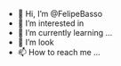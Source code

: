 - 👋 Hi, I’m @FelipeBasso
- 👀 I’m interested in 
- 🌱 I’m currently learning ...
- 💞️ I’m look
- 📫 How to reach me ...

<!---
felipebassodacosta/felipebassodacosta is a ✨ special ✨ repository because its `README.md` (this file) appears on your GitHub profile.
You can click the Preview link to take a look at your changes.
--->
